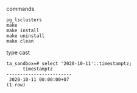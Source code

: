 commands
```
pg_lsclusters
make
make install
make uninstall
make clean
```

type cast
```
ta_sandbox=# select '2020-10-11'::timestamptz;
      timestamptz       
------------------------
 2020-10-11 00:00:00+07
(1 row)
```